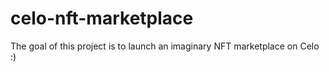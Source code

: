 # celo-nft-marketplace

The goal of this project is to launch an imaginary NFT marketplace on Celo :)
